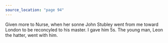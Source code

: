```yaml
---
source_location: "page 94"
---
```

Given more to Nurse, when her sonne John Stubley went from me toward London to
be reconcyled to his master. I gave him 5s. The young man, Leon the hatter,
went with him.

